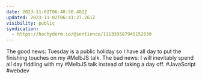 ```yaml
---
date: 2023-11-02T06:40:50.482Z
updated: 2023-11-02T06:41:27.261Z
visibility: public
syndication:
  - https://hachyderm.io/@sentience/111339587945152630
---
```


The good news: Tuesday is a public holiday so I have all day to put the finishing touches on my #MelbJS talk. The bad news: I will inevitably spend all day fiddling with my #MelbJS talk instead of taking a day off. #JavaScript #webdev
